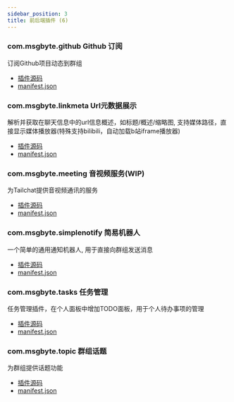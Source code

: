 ```yaml
---
sidebar_position: 3
title: 前后端插件 (6)
---
```


### com.msgbyte.github Github 订阅

订阅Github项目动态到群组

- [插件源码](https://github.com/msgbyte/tailchat/blob/master/server/plugins/com.msgbyte.github/web/plugins/com.msgbyte.github)
- [manifest.json](https://github.com/msgbyte/tailchat/blob/master/server/plugins/com.msgbyte.github/web/plugins/com.msgbyte.github/manifest.json)


### com.msgbyte.linkmeta Url元数据展示

解析并获取在聊天信息中的url信息概述，如标题/概述/缩略图, 支持媒体路径，直接显示媒体播放器(特殊支持bilibili，自动加载b站iframe播放器)

- [插件源码](https://github.com/msgbyte/tailchat/blob/master/server/plugins/com.msgbyte.linkmeta/web/plugins/com.msgbyte.linkmeta)
- [manifest.json](https://github.com/msgbyte/tailchat/blob/master/server/plugins/com.msgbyte.linkmeta/web/plugins/com.msgbyte.linkmeta/manifest.json)


### com.msgbyte.meeting 音视频服务(WIP)

为Tailchat提供音视频通讯的服务

- [插件源码](https://github.com/msgbyte/tailchat/blob/master/server/plugins/com.msgbyte.meeting/web/plugins/com.msgbyte.meeting)
- [manifest.json](https://github.com/msgbyte/tailchat/blob/master/server/plugins/com.msgbyte.meeting/web/plugins/com.msgbyte.meeting/manifest.json)


### com.msgbyte.simplenotify 简易机器人

一个简单的通用通知机器人, 用于直接向群组发送消息

- [插件源码](https://github.com/msgbyte/tailchat/blob/master/server/plugins/com.msgbyte.simplenotify/web/plugins/com.msgbyte.simplenotify)
- [manifest.json](https://github.com/msgbyte/tailchat/blob/master/server/plugins/com.msgbyte.simplenotify/web/plugins/com.msgbyte.simplenotify/manifest.json)


### com.msgbyte.tasks 任务管理

任务管理插件，在个人面板中增加TODO面板，用于个人待办事项的管理

- [插件源码](https://github.com/msgbyte/tailchat/blob/master/server/plugins/com.msgbyte.tasks/web/plugins/com.msgbyte.tasks)
- [manifest.json](https://github.com/msgbyte/tailchat/blob/master/server/plugins/com.msgbyte.tasks/web/plugins/com.msgbyte.tasks/manifest.json)


### com.msgbyte.topic 群组话题

为群组提供话题功能

- [插件源码](https://github.com/msgbyte/tailchat/blob/master/server/plugins/com.msgbyte.topic/web/plugins/com.msgbyte.topic)
- [manifest.json](https://github.com/msgbyte/tailchat/blob/master/server/plugins/com.msgbyte.topic/web/plugins/com.msgbyte.topic/manifest.json)

